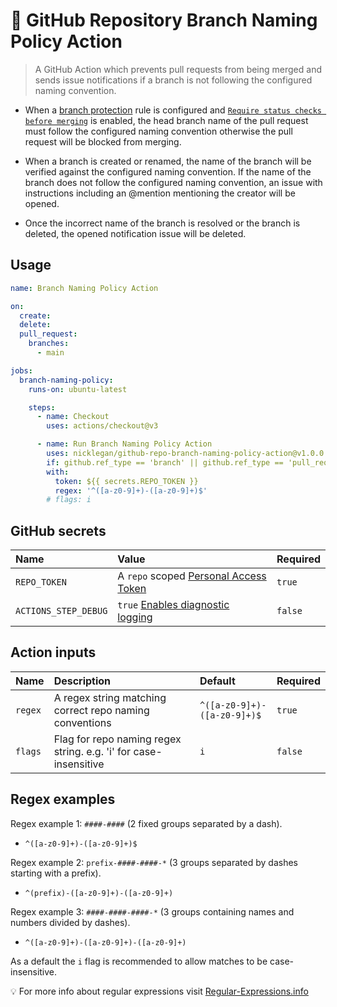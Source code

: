 # :no_good: GitHub Repository Branch Naming Policy Action

> A GitHub Action which prevents pull requests from being merged and sends issue notifications if a branch is not following the configured naming convention.

- When a [branch protection](https://docs.github.com/repositories/configuring-branches-and-merges-in-your-repository/defining-the-mergeability-of-pull-requests/about-protected-branches) rule is configured and [`Require status checks before merging`](https://docs.github.com/repositories/configuring-branches-and-merges-in-your-repository/defining-the-mergeability-of-pull-requests/about-protected-branches#require-status-checks-before-merging) is enabled, the head branch name of the pull request must follow the configured naming convention otherwise the pull request will be blocked from merging.

- When a branch is created or renamed, the name of the branch will be verified against the configured naming convention. If the name of the branch does not follow the configured naming convention, an issue with instructions including an @mention mentioning the creator will be opened.

- Once the incorrect name of the branch is resolved or the branch is deleted, the opened notification issue will be deleted.

## Usage

```yaml
name: Branch Naming Policy Action

on:
  create:
  delete:
  pull_request:
    branches:
      - main

jobs:
  branch-naming-policy:
    runs-on: ubuntu-latest

    steps:
      - name: Checkout
        uses: actions/checkout@v3

      - name: Run Branch Naming Policy Action
        uses: nicklegan/github-repo-branch-naming-policy-action@v1.0.0
        if: github.ref_type == 'branch' || github.ref_type == 'pull_request'
        with:
          token: ${{ secrets.REPO_TOKEN }}
          regex: '^([a-z0-9]+)-([a-z0-9]+)$'
        # flags: i
```

## GitHub secrets

| Name                 | Value                                   | Required |
| :------------------- | :-------------------------------------- | :------- |
| `REPO_TOKEN`         | A `repo` scoped [Personal Access Token] | `true`   |
| `ACTIONS_STEP_DEBUG` | `true` [Enables diagnostic logging]     | `false`  |

[personal access token]: https://github.com/settings/tokens/new?scopes=repo&description=GitHub+Repository+Branch+Naming+Policy+Action 'Personal Access Token'
[enables diagnostic logging]: https://docs.github.com/actions/managing-workflow-runs/enabling-debug-logging#enabling-runner-diagnostic-logging 'Enabling runner diagnostic logging'

## Action inputs

| Name    | Description                                                      | Default                     | Required |
| :------ | :--------------------------------------------------------------- | :-------------------------- | :------- |
| `regex` | A regex string matching correct repo naming conventions          | `^([a-z0-9]+)-([a-z0-9]+)$` | `true`   |
| `flags` | Flag for repo naming regex string. e.g. 'i' for case-insensitive | `i`                         | `false`  |

## Regex examples

Regex example 1: `####-####` (2 fixed groups separated by a dash).

- `^([a-z0-9]+)-([a-z0-9]+)$`

Regex example 2: `prefix-####-####-*` (3 groups separated by dashes starting with a prefix).

- `^(prefix)-([a-z0-9]+)-([a-z0-9]+)`

Regex example 3: `####-####-####-*` (3 groups containing names and numbers divided by dashes).

- `^([a-z0-9]+)-([a-z0-9]+)-([a-z0-9]+)`

As a default the `i` flag is recommended to allow matches to be case-insensitive.

:bulb: For more info about regular expressions visit [Regular-Expressions.info](https://www.regular-expressions.info)
